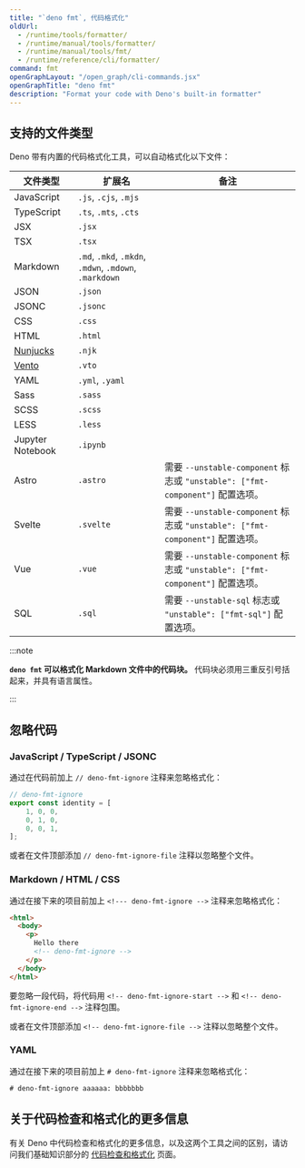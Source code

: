 ```yaml
---
title: "`deno fmt`, 代码格式化"
oldUrl:
  - /runtime/tools/formatter/
  - /runtime/manual/tools/formatter/
  - /runtime/manual/tools/fmt/
  - /runtime/reference/cli/formatter/
command: fmt
openGraphLayout: "/open_graph/cli-commands.jsx"
openGraphTitle: "deno fmt"
description: "Format your code with Deno's built-in formatter"
---
```


## 支持的文件类型

Deno 带有内置的代码格式化工具，可以自动格式化以下文件：

<!-- 本列表需要与 https://github.com/denoland/deno/blob/main/cli/tools/fmt.rs 一起更新 -->

| 文件类型            | 扩展名                                              | 备注                                                                                          |
| -------------------- | -------------------------------------------------- | ---------------------------------------------------------------------------------------------- |
| JavaScript           | `.js`, `.cjs`, `.mjs`                              |                                                                                                |
| TypeScript           | `.ts`, `.mts`, `.cts`                              |                                                                                                |
| JSX                  | `.jsx`                                             |                                                                                                |
| TSX                  | `.tsx`                                             |                                                                                                |
| Markdown             | `.md`, `.mkd`, `.mkdn`, `.mdwn`, `.mdown`, `.markdown` |                                                                                                |
| JSON                 | `.json`                                            |                                                                                                |
| JSONC                | `.jsonc`                                           |                                                                                                |
| CSS                  | `.css`                                             |                                                                                                |
| HTML                 | `.html`                                            |                                                                                                |
| [Nunjucks][Nunjucks] | `.njk`                                           |                                                                                                |
| [Vento][Vento]       | `.vto`                                             |                                                                                                |
| YAML                 | `.yml`, `.yaml`                                    |                                                                                                |
| Sass                 | `.sass`                                           |                                                                                                |
| SCSS                 | `.scss`                                           |                                                                                                |
| LESS                 | `.less`                                           |                                                                                                |
| Jupyter Notebook     | `.ipynb`                                          |                                                                                                |
| Astro                | `.astro`                                           | 需要 `--unstable-component` 标志或 `"unstable": ["fmt-component"]` 配置选项。                  |
| Svelte               | `.svelte`                                          | 需要 `--unstable-component` 标志或 `"unstable": ["fmt-component"]` 配置选项。                  |
| Vue                  | `.vue`                                             | 需要 `--unstable-component` 标志或 `"unstable": ["fmt-component"]` 配置选项。                  |
| SQL                  | `.sql`                                            | 需要 `--unstable-sql` 标志或 `"unstable": ["fmt-sql"]` 配置选项。                            |

[Nunjucks]: https://mozilla.github.io/nunjucks/
[Vento]: https://github.com/ventojs/vento

:::note

**`deno fmt` 可以格式化 Markdown 文件中的代码块。** 代码块必须用三重反引号括起来，并具有语言属性。

:::

## 忽略代码

### JavaScript / TypeScript / JSONC

通过在代码前加上 `// deno-fmt-ignore` 注释来忽略格式化：

```ts
// deno-fmt-ignore
export const identity = [
    1, 0, 0,
    0, 1, 0,
    0, 0, 1,
];
```

或者在文件顶部添加 `// deno-fmt-ignore-file` 注释以忽略整个文件。

### Markdown / HTML / CSS

通过在接下来的项目前加上 `<!--- deno-fmt-ignore -->` 注释来忽略格式化：

```html
<html>
  <body>
    <p>
      Hello there
      <!-- deno-fmt-ignore -->
    </p>
  </body>
</html>
```

要忽略一段代码，将代码用 `<!-- deno-fmt-ignore-start -->` 和 `<!-- deno-fmt-ignore-end -->` 注释包围。

或者在文件顶部添加 `<!-- deno-fmt-ignore-file -->` 注释以忽略整个文件。

### YAML

通过在接下来的项目前加上 `# deno-fmt-ignore` 注释来忽略格式化：

```html
# deno-fmt-ignore aaaaaa: bbbbbbb
```
## 关于代码检查和格式化的更多信息

有关 Deno 中代码检查和格式化的更多信息，以及这两个工具之间的区别，请访问我们基础知识部分的 [代码检查和格式化](/runtime/fundamentals/linting_and_formatting/) 页面。
